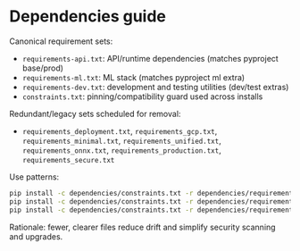 # Dependencies guide

Canonical requirement sets:

- `requirements-api.txt`: API/runtime dependencies (matches pyproject base/prod)
- `requirements-ml.txt`: ML stack (matches pyproject ml extra)
- `requirements-dev.txt`: development and testing utilities (dev/test extras)
- `constraints.txt`: pinning/compatibility guard used across installs

Redundant/legacy sets scheduled for removal:

- `requirements_deployment.txt`, `requirements_gcp.txt`, `requirements_minimal.txt`, `requirements_unified.txt`, `requirements_onnx.txt`, `requirements_production.txt`, `requirements_secure.txt`

Use patterns:

```bash
pip install -c dependencies/constraints.txt -r dependencies/requirements-api.txt
pip install -c dependencies/constraints.txt -r dependencies/requirements-dev.txt
pip install -c dependencies/constraints.txt -r dependencies/requirements-ml.txt
```

Rationale: fewer, clearer files reduce drift and simplify security scanning and upgrades.
